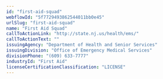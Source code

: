 ```yaml
---
id: "first-aid-squad"
webflowId: "5f7729493862544011bb0e45"
urlSlug: "first-aid-squad"
name: "First Aid Squad"
callToActionLink: "http://state.nj.us/health/ems/"
callToActionText: ""
issuingAgency: "Department of Health and Senior Services"
issuingDivision: "Office of Emergency Medical Services"
divisionPhone: "(609) 633-7777"
industryId: "First Aid"
licenseCertificationClassification: "LICENSE"
---
```

